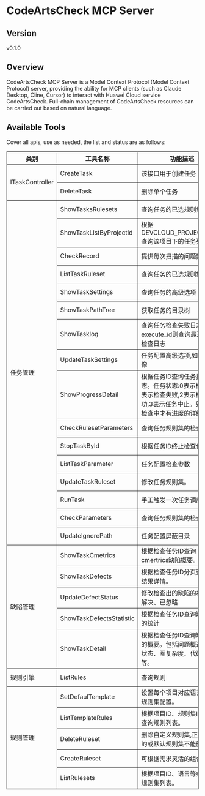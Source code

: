 # CodeArtsCheck MCP Server 


## Version
v0.1.0

## Overview

CodeArtsCheck MCP Server is a Model Context Protocol (Model Context Protocol) server, providing the ability for MCP clients (such as Claude Desktop, Cline, Cursor) to interact with Huawei Cloud service CodeArtsCheck. Full-chain management of CodeArtsCheck resources can be carried out based on natural language.

## Available Tools
Cover all apis, use as needed, the list and status are as follows:

<html>
    <head></head>
    <body>
        <table border="1" cellspacing="0" cellpadding="5">
            <tbody>
                <tr>
                    <th>类别</th>
                    <th>工具名称</th>
                    <th>功能描述</th>
                    <th>状态</th>
                </tr>
                <tr>
                    <td rowspan="2">ITaskController</td>
                    <td>CreateTask</td>
                    <td>该接口用于创建任务</td>
                    <td>To be tested</td>
                </tr>
                <tr>
                    <td>DeleteTask</td>
                    <td>删除单个任务</td>
                    <td>To be tested</td>
                </tr>
                <tr>
                    <td rowspan="16">任务管理</td>
                    <td>ShowTasksRulesets</td>
                    <td>查询任务的已选规则集列表。</td>
                    <td>To be tested</td>
                </tr>
                <tr>
                    <td>ShowTaskListByProjectId</td>
                    <td>根据DEVCLOUD_PROJECT_UUID查询该项目下的任务列表。</td>
                    <td>To be tested</td>
                </tr>
                <tr>
                    <td>CheckRecord</td>
                    <td>提供每次扫描的问题数量统计</td>
                    <td>To be tested</td>
                </tr>
                <tr>
                    <td>ListTaskRuleset</td>
                    <td>查询任务的已选规则集列表。</td>
                    <td>To be tested</td>
                </tr>
                <tr>
                    <td>ShowTaskSettings</td>
                    <td>查询任务的高级选项</td>
                    <td>To be tested</td>
                </tr>
                <tr>
                    <td>ShowTaskPathTree</td>
                    <td>获取任务的目录树</td>
                    <td>To be tested</td>
                </tr>
                <tr>
                    <td>ShowTasklog</td>
                    <td>查询任务检查失败日志,不传execute_id则查询最近一次的检查日志</td>
                    <td>To be tested</td>
                </tr>
                <tr>
                    <td>UpdateTaskSettings</td>
                    <td>任务配置高级选项,如自定义镜像</td>
                    <td>To be tested</td>
                </tr>
                <tr>
                    <td>ShowProgressDetail</td>
                    <td>根据任务ID查询任务执行状态。任务状态:0表示检查中,1表示检查失败,2表示检查成功,3表示任务中止。只有正在检查中才有进度的详细信息。</td>
                    <td>To be tested</td>
                </tr>
                <tr>
                    <td>CheckRulesetParameters</td>
                    <td>查询任务规则集的检查参数</td>
                    <td>To be tested</td>
                </tr>
                <tr>
                    <td>StopTaskById</td>
                    <td>根据任务ID终止检查任务。</td>
                    <td>To be tested</td>
                </tr>
                <tr>
                    <td>ListTaskParameter</td>
                    <td>任务配置检查参数</td>
                    <td>To be tested</td>
                </tr>
                <tr>
                    <td>UpdateTaskRuleset</td>
                    <td>修改任务规则集。</td>
                    <td>To be tested</td>
                </tr>
                <tr>
                    <td>RunTask</td>
                    <td>手工触发一次任务调度</td>
                    <td>To be tested</td>
                </tr>
                <tr>
                    <td>CheckParameters</td>
                    <td>查询任务规则集的检查参数</td>
                    <td>To be tested</td>
                </tr>
                <tr>
                    <td>UpdateIgnorePath</td>
                    <td>任务配置屏蔽目录</td>
                    <td>To be tested</td>
                </tr>
                <tr>
                    <td rowspan="5">缺陷管理</td>
                    <td>ShowTaskCmetrics</td>
                    <td>根据检查任务ID查询cmertrics缺陷概要。</td>
                    <td>To be tested</td>
                </tr>
                <tr>
                    <td>ShowTaskDefects</td>
                    <td>根据检查任务ID分页查询缺陷结果详情。</td>
                    <td>To be tested</td>
                </tr>
                <tr>
                    <td>UpdateDefectStatus</td>
                    <td>修改检查出的缺陷的状态为已解决、已忽略</td>
                    <td>To be tested</td>
                </tr>
                <tr>
                    <td>ShowTaskDefectsStatistic</td>
                    <td>根据检查任务ID查询缺陷详情的统计</td>
                    <td>To be tested</td>
                </tr>
                <tr>
                    <td>ShowTaskDetail</td>
                    <td>根据检查任务ID查询缺陷结果的概要。包括问题概述、问题状态、圈复杂度、代码重复率等。</td>
                    <td>To be tested</td>
                </tr>
                <tr>
                    <td rowspan="1">规则引擎</td>
                    <td>ListRules</td>
                    <td>查询规则</td>
                    <td>To be tested</td>
                </tr>
                <tr>
                    <td rowspan="5">规则管理</td>
                    <td>SetDefaulTemplate</td>
                    <td>设置每个项目对应语言的默认规则集配置。</td>
                    <td>To be tested</td>
                </tr>
                <tr>
                    <td>ListTemplateRules</td>
                    <td>根据项目ID、规则集ID等条件查询规则列表。</td>
                    <td>To be tested</td>
                </tr>
                <tr>
                    <td>DeleteRuleset</td>
                    <td>删除自定义规则集,正在使用中的或默认规则集不能删除</td>
                    <td>To be tested</td>
                </tr>
                <tr>
                    <td>CreateRuleset</td>
                    <td>可根据需求灵活的组合规则。</td>
                    <td>To be tested</td>
                </tr>
                <tr>
                    <td>ListRulesets</td>
                    <td>根据项目ID、语言等条件查询规则集列表。</td>
                    <td>To be tested</td>
                </tr>
            </tbody>
        </table>
    </body>
</html>
